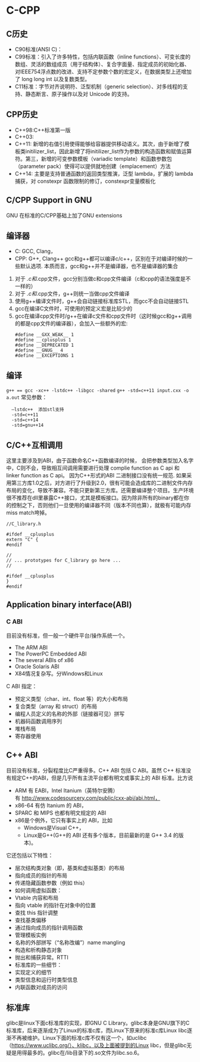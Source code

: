 # C-CPP
## C历史
- C90标准(ANSI C)：
- C99标准：引入了许多特性，包括内联函数（inline functions）、可变长度的数组、灵活的数组成员（用于结构体）、复合字面量、指定成员的初始化器、对IEEE754浮点数的改进、支持不定参数个数的宏定义，在数据类型上还增加了 long long int 以及复数类型。
- C11标准：字节对齐说明符、泛型机制（generic selection）、对多线程的支持、静态断言、原子操作以及对 Unicode 的支持。
## CPP历史
- C++98:C++标准第一版
- C++03:
- C++11: 新增的右值引用使得能够给容器提供移动语义。其次，由于新增了模板类initilizer_list，因此新增了将initilizer_list作为参数的构造函数和赋值运算符。第三，新增的可变参数模板（variadic template）和函数参数包（parameter pack）使得可以提供就地创建（emplacement）方法
- C++14: 主要是支持普通函数的返回类型推演，泛型 lambda，扩展的 lambda 捕获，对 constexpr 函数限制的修订，constexpr变量模板化
## C/CPP Support in GNU
GNU 在标准的C/CPP基础上加了GNU extensions
## 编译器
- C: GCC, Clang，
- CPP: G++, Clang++
gcc和g++都可以编译c/c++，区别在于对编译时候的一些默认选项. 本质而言，gcc和g++并不是编译器，也不是编译器的集合
1. 对于 *.c和*.cpp文件，gcc分别当做c和cpp文件编译（c和cpp的语法强度是不一样的）
2. 对于 *.c和*.cpp文件，g++则统一当做cpp文件编译
3. 使用g++编译文件时，g++会自动链接标准库STL，而gcc不会自动链接STL
4. gcc在编译C文件时，可使用的预定义宏是比较少的
5. gcc在编译cpp文件时/g++在编译c文件和cpp文件时（这时候gcc和g++调用的都是cpp文件的编译器），会加入一些额外的宏:
    ```
    #define __GXX_WEAK__ 1
    #define __cplusplus 1
    #define __DEPRECATED 1
    #define __GNUG__ 4
    #define __EXCEPTIONS 1
    ```
## 编译
`g++ == gcc -xc++ -lstdc++ -libgcc -shared`
`g++ -std=c++11 input.cxx -o a.out`
常见参数：
```
  –lstdc++  添加stl支持
  -std=c++11
  -std=c++14
  -std=gnu++14
```
## C/C++互相调用
这里主要涉及到ABI，由于函数命名C++函数编译的时候， 会把参数类型加入名字中，C则不会，导致相互间调用需要进行处理
complie function as C api 和 linker function as C api。
因为C++形式的ABI 二进制接口没有统一规范. 如果采用第三方库1.0之后，对方进行了升级到2.0，很有可能会造成库的二进制文件内存布局的变化，导致不兼容。不能只更新第三方库。还需要编译整个项目。生产环境很不推荐在dll里暴露C++接口，尤其是模板接口。因为除非所有的binary都在你的控制之下，否则他们一旦使用的编译器不同（版本不同也算），就极有可能内存miss match垮掉。
```
//C_library.h

#ifdef __cplusplus
extern "C" {
#endif

//
// ... prototypes for C_library go here ...
//

#ifdef __cplusplus
}
#endif
```
## Application binary interface(ABI)
### C ABI
目前没有标准，但一般一个硬件平台/操作系统一个。
- The ARM ABI
- The PowerPC Embedded ABI
- The several ABIs of x86
- Oracle Solaris ABI
- X84情况复杂写。分Windows和Linux

C ABI 指定：
- 预定义类型（char、int、float 等）的大小和布局
- 复合类型（array 和 struct）的布局
- 编程人员定义的名称的外部（链接器可见）拼写
- 机器码函数调用序列
- 堆栈布局
- 寄存器使用
## C++ ABI
目前没有标准，分裂程度比C严重得多。C++ ABI 包括 C ABI。虽然 C++ 标准没有规定C++的ABI，但是几乎所有主流平台都有明文或事实上的 ABI 标准。比方说 
- ARM 有 EABI，Intel Itanium（英特尔安腾）  有 http://www.codesourcery.com/public/cxx-abi/abi.html，
- x86-64 有仿 Itanium 的 ABI，
- SPARC 和 MIPS 也都有明文规定的 ABI
- x86是个例外，它只有事实上的 ABI，比如 
  - Windows是Visual C++，
  - Linux是G++(G++的 ABI 还有多个版本，目前最新的是 G++ 3.4 的版本)。

它还包括以下特性：
- 层次结构类对象（即，基类和虚拟基类）的布局
- 指向成员的指针的布局
- 传递隐藏函数参数（例如 this）
- 如何调用虚拟函数：
- Vtable 内容和布局
- 指向 vtable 的指针在对象中的位置
- 查找 this 指针调整
- 查找基类偏移
- 通过指向成员的指针调用函数
- 管理模板实例
- 名称的外部拼写（“名称改编”）name mangling
- 构造和析构静态对象
- 抛出和捕获异常。RTTI
- 标准库的一些细节：
- 实现定义的细节
- 类型信息和运行时类型信息
- 内联函数对成员的访问

## 标准库
glibc是linux下面c标准库的实现，即GNU C Library。glibc本身是GNU旗下的C标准库，后来逐渐成为了Linux的标准c库，而Linux下原来的标准c库Linux libc逐渐不再被维护。Linux下面的标准c库不仅有这一个，如uclibc（https://www.uclibc.org/）、klibc，以及上面被提到的Linux libc，但是glibc无疑是用得最多的。glibc在/lib目录下的.so文件为libc.so.6。

